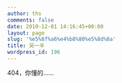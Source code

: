 ```yaml
---
author: ths
comments: false
date: 2010-12-01 14:16:45+00:00
layout: page
slug: '%e5%8f%a6%e4%b8%80%e5%8d%8a'
title: 另一半
wordpress_id: 196
---
```


404，你懂的……



